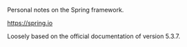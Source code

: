 Personal notes on the Spring framework.

https://spring.io

Loosely based on the official documentation of version 5.3.7.
